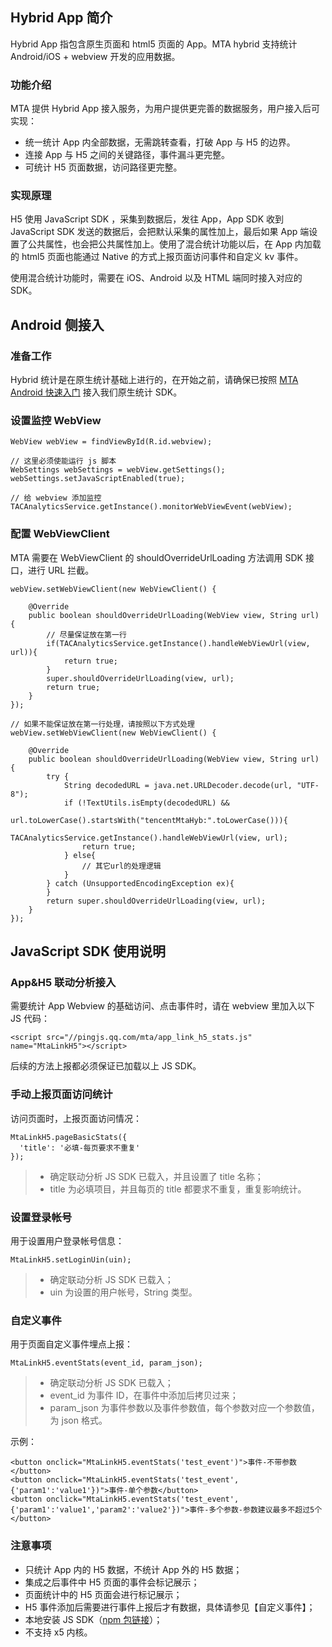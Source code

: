 ## Hybrid App 简介

Hybrid App 指包含原生页面和 html5 页面的 App。MTA hybrid 支持统计 Android/iOS + webview 开发的应用数据。


### 功能介绍

MTA 提供 Hybrid App 接入服务，为用户提供更完善的数据服务，用户接入后可实现：

- 统一统计 App 内全部数据，无需跳转查看，打破 App 与 H5 的边界。
- 连接 App 与 H5 之间的关键路径，事件漏斗更完整。
- 可统计 H5 页面数据，访问路径更完整。

### 实现原理

H5 使用 JavaScript SDK ，采集到数据后，发往 App，App SDK 收到 JavaScript SDK 发送的数据后，会把默认采集的属性加上，最后如果 App 端设置了公共属性，也会把公共属性加上。使用了混合统计功能以后，在 App 内加载的 html5 页面也能通过 Native 的方式上报页面访问事件和自定义 kv 事件。

使用混合统计功能时，需要在 iOS、Android 以及 HTML 端同时接入对应的 SDK。


## Android 侧接入

### 准备工作

Hybrid 统计是在原生统计基础上进行的，在开始之前，请确保已按照 [MTA Android 快速入门](https://cloud.tencent.com/document/product/666/14313) 接入我们原生统计 SDK。


### 设置监控 WebView

```
WebView webView = findViewById(R.id.webview);

// 这里必须使能运行 js 脚本
WebSettings webSettings = webView.getSettings();
webSettings.setJavaScriptEnabled(true);

// 给 webview 添加监控
TACAnalyticsService.getInstance().monitorWebViewEvent(webView);
```

### 配置 WebViewClient

MTA 需要在 WebViewClient 的 shouldOverrideUrlLoading 方法调用 SDK 接口，进行 URL 拦截。

```
webView.setWebViewClient(new WebViewClient() {

    @Override
    public boolean shouldOverrideUrlLoading(WebView view, String url) {
        // 尽量保证放在第一行
        if(TACAnalyticsService.getInstance().handleWebViewUrl(view, url)){
            return true;
        }
        super.shouldOverrideUrlLoading(view, url);
        return true;
    }
});

// 如果不能保证放在第一行处理，请按照以下方式处理
webView.setWebViewClient(new WebViewClient() {

	@Override
    public boolean shouldOverrideUrlLoading(WebView view, String url) {
        try {
            String decodedURL = java.net.URLDecoder.decode(url, "UTF-8");
            if (!TextUtils.isEmpty(decodedURL) &&
                    url.toLowerCase().startsWith("tencentMtaHyb:".toLowerCase())){
                TACAnalyticsService.getInstance().handleWebViewUrl(view, url);
                return true;
            } else{
                // 其它url的处理逻辑
            }
        } catch (UnsupportedEncodingException ex){
        }
        return super.shouldOverrideUrlLoading(view, url);
    }
});

```

## JavaScript SDK 使用说明

### App&H5 联动分析接入

需要统计 App Webview 的基础访问、点击事件时，请在 webview 里加入以下 JS 代码：

```
<script src="//pingjs.qq.com/mta/app_link_h5_stats.js" name="MtaLinkH5"></script>
```
 后续的方法上报都必须保证已加载以上 JS SDK。

### 手动上报页面访问统计

访问页面时，上报页面访问情况：

```
MtaLinkH5.pageBasicStats({
  'title': '必填-每页要求不重复'
});
```

> - 确定联动分析 JS SDK 已载入，并且设置了 title 名称；
> - title 为必填项目，并且每页的 title 都要求不重复，重复影响统计。

### 设置登录帐号

用于设置用户登录帐号信息：

```
MtaLinkH5.setLoginUin(uin);
```

> - 确定联动分析 JS SDK 已载入；
> - uin 为设置的用户帐号，String 类型。


### 自定义事件

用于页面自定义事件埋点上报：

```
MtaLinkH5.eventStats(event_id, param_json);
```

> - 确定联动分析 JS SDK 已载入；
> - event_id 为事件 ID，在事件中添加后拷贝过来；
> - param_json 为事件参数以及事件参数值，每个参数对应一个参数值，为 json 格式。

示例：

```
<button onclick="MtaLinkH5.eventStats('test_event')">事件-不带参数</button>
<button onclick="MtaLinkH5.eventStats('test_event', {'param1':'value1'})">事件-单个参数</button>
<button onclick="MtaLinkH5.eventStats('test_event', {'param1':'value1','param2':'value2'})">事件-多个参数-参数建议最多不超过5个</button>
```

### 注意事项

- 只统计 App 内的 H5 数据，不统计 App 外的 H5 数据；
- 集成之后事件中 H5 页面的事件会标记展示；
- 页面统计中的 H5 页面会进行标记展示；
- H5 事件添加后需要进行事件上报后才有数据，具体请参见【自定义事件】；
- 本地安装 JS SDK（[npm 包链接](https://www.npmjs.com/package/mta-hybird-analysis)）；
- 不支持 x5 内核。
